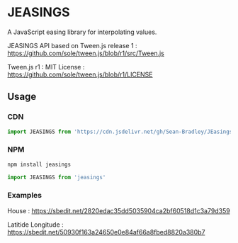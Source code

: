 # JEASINGS

A JavaScript easing library for interpolating values.

JEASINGS API based on Tween.js release 1 : https://github.com/sole/tween.js/blob/r1/src/Tween.js

Tween.js r1 : MIT License : https://github.com/sole/tween.js/blob/r1/LICENSE

## Usage

### CDN

```javascript
import JEASINGS from 'https://cdn.jsdelivr.net/gh/Sean-Bradley/JEasings@main/dist/JEeasings.js'
```

### NPM

```bash
npm install jeasings
```

```javascript
import JEASINGS from 'jeasings'
```

### Examples

House : https://sbedit.net/2820edac35dd5035904ca2bf60518d1c3a79d359

Latitide Longitude : https://sbedit.net/50930f163a24650e0e84af66a8fbed8820a380b7
